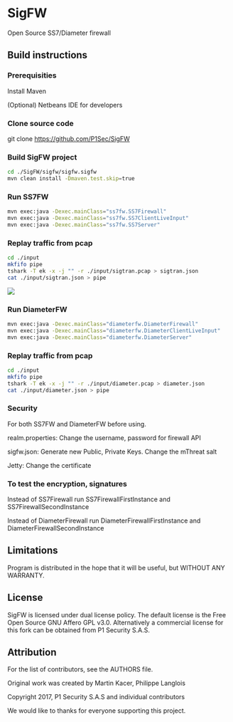 # SigFW
Open Source SS7/Diameter firewall

## Build instructions

### Prerequisities
Install Maven

(Optional) Netbeans IDE for developers

### Clone source code
git clone https://github.com/P1Sec/SigFW

### Build SigFW project
```bash
cd ./SigFW/sigfw/sigfw.sigfw
mvn clean install -Dmaven.test.skip=true
```

### Run SS7FW
```bash
mvn exec:java -Dexec.mainClass="ss7fw.SS7Firewall"
mvn exec:java -Dexec.mainClass="ss7fw.SS7ClientLiveInput"
mvn exec:java -Dexec.mainClass="ss7fw.SS7Server"
```

### Replay traffic from pcap
```bash
cd ./input
mkfifo pipe
tshark -T ek -x -j "" -r ./input/sigtran.pcap > sigtran.json
cat ./input/sigtran.json > pipe
```

![](https://github.com/H21lab/SigFW/blob/master/docs/running_from_netbeans.gif)


### Run DiameterFW
```bash
mvn exec:java -Dexec.mainClass="diameterfw.DiameterFirewall"
mvn exec:java -Dexec.mainClass="diameterfw.DiameterClientLiveInput"
mvn exec:java -Dexec.mainClass="diameterfw.DiameterServer"
```

### Replay traffic from pcap
```bash
cd ./input
mkfifo pipe
tshark -T ek -x -j "" -r ./input/diameter.pcap > diameter.json
cat ./input/diameter.json > pipe
```

### Security
For both SS7FW and DiameterFW before using.

realm.properties: Change the username, password for firewall API

sigfw.json: Generate new Public, Private Keys. Change the mThreat salt

Jetty: Change the certificate

### To test the encryption, signatures
Instead of SS7Firewall run SS7FirewallFirstInstance and SS7FirewallSecondInstance

Instead of DiameterFirewall run DiameterFirewallFirstInstance and DiameterFirewallSecondInstance

## Limitations
Program is distributed in the hope that it will be useful, but WITHOUT ANY WARRANTY.

## License
SigFW is licensed under dual license policy. The default license is the Free Open Source GNU Affero GPL v3.0. Alternatively a commercial license for this fork can be obtained from P1 Security S.A.S.

## Attribution
For the list of contributors, see the AUTHORS file.

Original work was created by Martin Kacer, Philippe Langlois

Copyright 2017, P1 Security S.A.S and individual contributors

We would like to thanks for everyone supporting this project.

